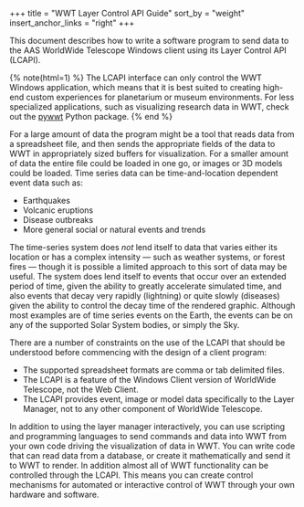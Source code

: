 +++
title = "WWT Layer Control API Guide"
sort_by = "weight"
insert_anchor_links = "right"
+++

This document describes how to write a software program to send data to the
AAS WorldWide Telescope Windows client using its Layer Control API (LCAPI).

{% note(html=1) %}
The LCAPI interface can only control the WWT Windows application, which means
that it is best suited to creating high-end custom experiences for planetarium
or museum environments. For less specialized applications, such as
visualizing research data in WWT, check out the <a
href="https://pywwt.readthedocs.io/">pywwt</a> Python package.
{% end %}

For a large amount of data the program might be a tool that reads data from a
spreadsheet file, and then sends the appropriate fields of the data to WWT in
appropriately sized buffers for visualization. For a smaller amount of data
the entire file could be loaded in one go, or images or 3D models could be
loaded. Time series data can be time-and-location dependent event
data such as:

* Earthquakes
* Volcanic eruptions
* Disease outbreaks
* More general social or natural events and trends

The time-series system does _not_ lend itself to data that varies either its
location or has a complex intensity — such as weather systems, or forest fires
— though it is possible a limited approach to this sort of data may be useful.
The system does lend itself to events that occur over an extended period of
time, given the ability to greatly accelerate simulated time, and also events
that decay very rapidly (lightning) or quite slowly (diseases) given the
ability to control the decay time of the rendered graphic. Although most
examples are of time series events on the Earth, the events can be on any of
the supported Solar System bodies, or simply the Sky.

There are a number of constraints on the use of the LCAPI that should be
understood before commencing with the design of a client program:

* The supported spreadsheet formats are comma or tab delimited files.
* The LCAPI is a feature of the Windows Client version of WorldWide Telescope,
  not the Web Client.
* The LCAPI provides event, image or model data specifically to the Layer
  Manager, not to any other component of WorldWide Telescope.

In addition to using the layer manager interactively, you can use scripting
and programming languages to send commands and data into WWT from your own
code driving the visualization of data in WWT. You can write code that can
read data from a database, or create it mathematically and send it to WWT to
render. In addition almost all of WWT functionality can be controlled through
the LCAPI. This means you can create control mechanisms for automated or
interactive control of WWT through your own hardware and software.
